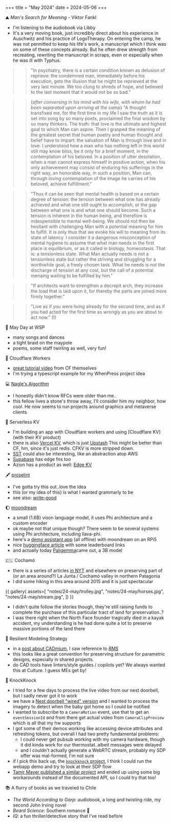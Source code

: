 +++
title = "May 2024"
date = 2024-05-06
+++

:mountain: _Man's Search for Meaning_ - Viktor Fankl
- I'm listening to the audiobook via Libby
- It's a very moving book, just incredibly direct about his experience in Auschwitz
and his practice of LogoTherapy.
On entering the camp, he was not permitted to keep his life's work, a manuscript which I think was on some of these concepts already.
But he often drew strength from recreating, rewriting the manuscript in scraps, even or especially when he was ill with Typhus.

>> "In psychiatry, there is a certain condition known as delusion of reprieve:
the condemned man, immediately before his execution,
gets the illusion that he might be reprieved at the very last minute.
We too clung to shreds of hope, and believed to the last moment that it would not be so bad."

>> (_after conversing in his mind with his wife, with whom he had been separated upon arriving at the camp_)
"A thought transfixed me, for the first time in my life I saw the truth as it is set into song by so many poets,
proclaimed the final wisdom by so many thinkers.
The truth: that love is the ultimate and highest goal to which Man can aspire.
Then I grasped the meaning of the greatest secret that human poetry and human thought and belief have to impart:
the salvation of Man is through love and in love.
I understood how a man who has nothing left in this world still may know bliss, be it only for a brief moment,
in the contemplation of his beloved.
In a position of utter desolation, when a man cannot express himself in positive action,
when his only achievement may consist of enduring his sufferings in the right way, an honorable way,
in such a position, Man can, through loving contemplation of the image he carries of his beloved, achieve fulfillment."

>> "Thus it can be seen that mental health is based on a certain degree of tension:
the tension between what one has already achieved and what one still ought to accomplish,
or the gap between what one is and what one should become.
Such a tension is inherent in the human being, and therefore is indespensible to mental well-being.
We should not then be hesitant with challenging Man with a potential meaning for him to fulfill.
It is only thus that we evoke his will to meaning from its state of latency.
I consider it a dangerous misconception of mental hygiene to assume that what man needs in the first place is equilibrium,
or as it called in biology, homeostasis.
That is: a tensionless state.
What Man actually needs is not a tensionless state but rather the striving and struggling for a worthwhile goal,
a freely chosen task.
What he needs is not the discharge of tension at any cost,
but the call of a potential menaing waiting to be fulfilled by him."

>> "If architects want to strengthen a decrepit arch,
they increase the load that is laid upon it,
for thereby the parts are joined more firmly together."

>> "Live as if you were living already for the second time,
and as if you had acted for the first time as wrongly as you are about to act now." (!)


:cherry_blossom: May Day at WSP
- many songs and dances
- a tight braid on the maypole
- poems, some staff twirling as well, very fun!


:construction_worker: Cloudflare Workers
- [great tutorial video](https://www.youtube.com/watch?v=H7Qe96fqg1M) from CF themselves
- I'm trying a typescript example for my WhenPress project idea


:computer: [Nagle's Algorithm](https://en.wikipedia.org/wiki/Nagle%27s_algorithm)
- I honestly didn't know RFCs were older than me..
- this fellow lives a stone's throw away, I'll consider him my neighbor, how cool.
He now seems to run projects around graphics and metaverse clients


:key: Serverless KV
- I'm building an app with Cloudflare workers and using [Cloudflare KV](with their KV product)
- there is also [Vercel KV](https://vercel.com/docs/storage/vercel-kv),
which is just [Upstash](https://upstash.com)
This might be better than CF, hm, since it's just redis. CFKV is more stripped down.
- [SST](https://sst.dev/) could also be interesting, like an abstraction atop AWS
- [Supabase](https://supabase.com/docs/guides/functions) has edge fns too
- Azion has a product as well: [Edge KV](https://www.azion.com/en/products/edge-kv/)


:fountain_pen: [proselint](https://github.com/amperser/proselint)
- I've gotta try this out..love the idea
- this (or my idea of this) is what I wanted grammarly to be
- see also: [write-good](https://github.com/btford/write-good)


:moon: [moondream](https://github.com/vikhyat/moondream/tree/main)
- a small (1.6B) vison language model,
it uses Phi architecture and a custom encoder
- ok maybe not that unique though?
There seem to be several systems using Phi architecture, including llava-phi.
- here's a [demo assistant app](https://github.com/nkasmanoff/pi-card) (all offline) with moondream on an RPi5
- nice [huggingface article](https://huggingface.co/blog/vlms) with some leaderboard links
- and actually today [Paligemma](https://github.com/google-research/big_vision/blob/main/big_vision/configs/proj/paligemma/README.md)came out, a 3B model


:chile: Cochamó
- there is a series of articles [in NYT](https://www.nytimes.com/2024/04/30/climate/chile-cochamo-valley-puelo-patagonia.html) and elsewhere
on preserving part of (or an area around?) La Junta / Cochamó valley in northern Patagonia
- I did some hiking in this area around 2015 and it is just spectacular

{{ gallery(
  assets=[
    "notes/24-may/trolley.jpg",
    "notes/24-may/horses.jpg",
    "notes/24-may/stream.jpg",
  ])
}}

- I didn't quite follow the stories though, they're still raising funds to complete the purchase of this particular tract of land for preservation..?
- I was there right when the North Face founder tragically died in a kayak accident,
my understanding is he had done quite a lot to preserve massive portions of the land there


:gem: Resilient Modeling Strategy
- in a [post about CADmium](https://mattferraro.dev/posts/cadmium),
I saw reference to [_RMS_](https://www.youtube.com/watch?v=YU_lTS1vIx4&t=255s)
- this looks like a great convention for preserving structure for parametric designs,
especially in shared projects.
- do CAD tools have linters/style guides / copilots yet? We always wanted this at Culture. I guess MEs get by!


:movie_camera: KnockKnock
- I tried for a few days to process the live video from our nest doorbell,
but I sadly never got it to work
- we have a [Nest doorbell "wired" version](https://developers.google.com/nest/device-access/api/doorbell-wired
)
and I wanted to process the imagery
to detect when the baby got home
so I could be notified
- I wanted to subscribe to a `CameraMotion` event,
use that to get an `eventSessionId`
and from there get actual video from `CameraClipPreview`
which is all that my hw supports
- I got some of their demos working
like accessing device attributes and refreshing tokens,
but overall I had two pretty fundamental problems:
  - I could never get pubsub working with my camera hardware,
  though it did kinda work for our thermostat..albeit messages were delayed
  - and I couldn't actually generate a WebRTC stream,
  probably my SDP offer was mal-formed, I'm not sure
- if I pick this back up,
the [`knockknock` project](https://github.com/yosemitebandit/knockknock),
I think I could run the webapp demo and try to look at their SDP flow
- [Tamir Mayer published a similar project](https://medium.com/@tamirmayer/google-nest-camera-internal-api-fdf9dc3ce167
) and ended up using some big workarounds instead of the documented API,
so I could try that too!


:books: A flurry of books as we traveled to Chile
- _The World According to Garp_: audiobook, a long and twisting ride, my second John Irving novel
- _Beard Science_: Southern romance :see_no_evil:
- _IQ_: a fun thriller/detective story that I've read before

